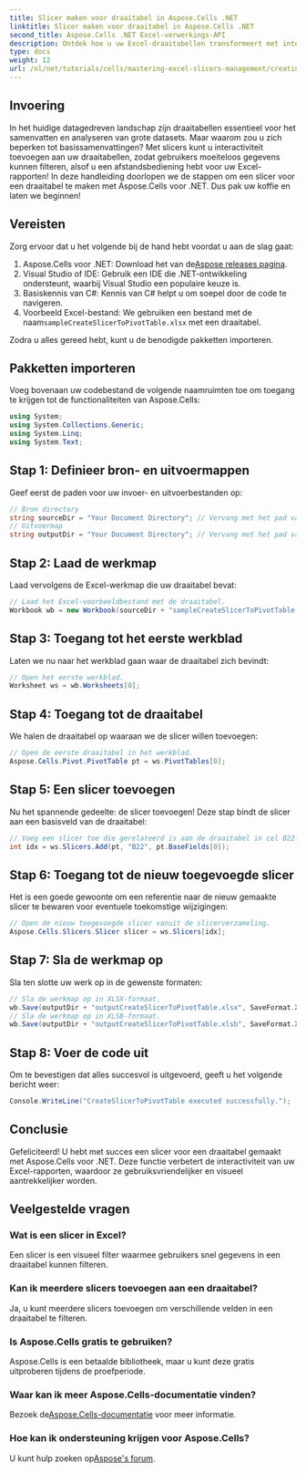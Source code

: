 ```yaml
---
title: Slicer maken voor draaitabel in Aspose.Cells .NET
linktitle: Slicer maken voor draaitabel in Aspose.Cells .NET
second_title: Aspose.Cells .NET Excel-verwerkings-API
description: Ontdek hoe u uw Excel-draaitabellen transformeert met interactieve slicers met Aspose.Cells voor .NET. Deze uitgebreide gids leidt u door het proces.
type: docs
weight: 12
url: /nl/net/tutorials/cells/mastering-excel-slicers-management/creating-slicer-for-pivot-table/
---
```

## Invoering

In het huidige datagedreven landschap zijn draaitabellen essentieel voor het samenvatten en analyseren van grote datasets. Maar waarom zou u zich beperken tot basissamenvattingen? Met slicers kunt u interactiviteit toevoegen aan uw draaitabellen, zodat gebruikers moeiteloos gegevens kunnen filteren, alsof u een afstandsbediening hebt voor uw Excel-rapporten! In deze handleiding doorlopen we de stappen om een slicer voor een draaitabel te maken met Aspose.Cells voor .NET. Dus pak uw koffie en laten we beginnen!

## Vereisten

Zorg ervoor dat u het volgende bij de hand hebt voordat u aan de slag gaat:

1. Aspose.Cells voor .NET: Download het van de[Aspose releases pagina](https://releases.aspose.com/cells/net/).
2. Visual Studio of IDE: Gebruik een IDE die .NET-ontwikkeling ondersteunt, waarbij Visual Studio een populaire keuze is.
3. Basiskennis van C#: Kennis van C# helpt u om soepel door de code te navigeren.
4.  Voorbeeld Excel-bestand: We gebruiken een bestand met de naam`sampleCreateSlicerToPivotTable.xlsx` met een draaitabel.

Zodra u alles gereed hebt, kunt u de benodigde pakketten importeren.

## Pakketten importeren

Voeg bovenaan uw codebestand de volgende naamruimten toe om toegang te krijgen tot de functionaliteiten van Aspose.Cells:

```csharp
using System;
using System.Collections.Generic;
using System.Linq;
using System.Text;
```

## Stap 1: Definieer bron- en uitvoermappen

Geef eerst de paden voor uw invoer- en uitvoerbestanden op:

```csharp
// Bron directory
string sourceDir = "Your Document Directory"; // Vervang met het pad van uw bronmap
// Uitvoermap
string outputDir = "Your Document Directory"; // Vervang met het pad van uw uitvoermap
```

## Stap 2: Laad de werkmap

Laad vervolgens de Excel-werkmap die uw draaitabel bevat:

```csharp
// Laad het Excel-voorbeeldbestand met de draaitabel.
Workbook wb = new Workbook(sourceDir + "sampleCreateSlicerToPivotTable.xlsx");
```

## Stap 3: Toegang tot het eerste werkblad

Laten we nu naar het werkblad gaan waar de draaitabel zich bevindt:

```csharp
// Open het eerste werkblad.
Worksheet ws = wb.Worksheets[0];
```

## Stap 4: Toegang tot de draaitabel

We halen de draaitabel op waaraan we de slicer willen toevoegen:

```csharp
// Open de eerste draaitabel in het werkblad.
Aspose.Cells.Pivot.PivotTable pt = ws.PivotTables[0];
```

## Stap 5: Een slicer toevoegen

Nu het spannende gedeelte: de slicer toevoegen! Deze stap bindt de slicer aan een basisveld van de draaitabel:

```csharp
// Voeg een slicer toe die gerelateerd is aan de draaitabel in cel B22.
int idx = ws.Slicers.Add(pt, "B22", pt.BaseFields[0]);
```

## Stap 6: Toegang tot de nieuw toegevoegde slicer

Het is een goede gewoonte om een referentie naar de nieuw gemaakte slicer te bewaren voor eventuele toekomstige wijzigingen:

```csharp
// Open de nieuw toegevoegde slicer vanuit de slicerverzameling.
Aspose.Cells.Slicers.Slicer slicer = ws.Slicers[idx];
```

## Stap 7: Sla de werkmap op

Sla ten slotte uw werk op in de gewenste formaten:

```csharp
// Sla de werkmap op in XLSX-formaat.
wb.Save(outputDir + "outputCreateSlicerToPivotTable.xlsx", SaveFormat.Xlsx);
// Sla de werkmap op in XLSB-formaat.
wb.Save(outputDir + "outputCreateSlicerToPivotTable.xlsb", SaveFormat.Xlsb);
```

## Stap 8: Voer de code uit

Om te bevestigen dat alles succesvol is uitgevoerd, geeft u het volgende bericht weer:

```csharp
Console.WriteLine("CreateSlicerToPivotTable executed successfully.");
```

## Conclusie

Gefeliciteerd! U hebt met succes een slicer voor een draaitabel gemaakt met Aspose.Cells voor .NET. Deze functie verbetert de interactiviteit van uw Excel-rapporten, waardoor ze gebruiksvriendelijker en visueel aantrekkelijker worden. 

## Veelgestelde vragen

### Wat is een slicer in Excel?
Een slicer is een visueel filter waarmee gebruikers snel gegevens in een draaitabel kunnen filteren.

### Kan ik meerdere slicers toevoegen aan een draaitabel?
Ja, u kunt meerdere slicers toevoegen om verschillende velden in een draaitabel te filteren.

### Is Aspose.Cells gratis te gebruiken?
Aspose.Cells is een betaalde bibliotheek, maar u kunt deze gratis uitproberen tijdens de proefperiode.

### Waar kan ik meer Aspose.Cells-documentatie vinden?
 Bezoek de[Aspose.Cells-documentatie](https://reference.aspose.com/cells/net/) voor meer informatie.

### Hoe kan ik ondersteuning krijgen voor Aspose.Cells?
 U kunt hulp zoeken op[Aspose's forum](https://forum.aspose.com/c/cells/9).